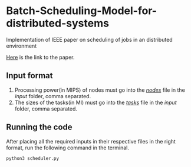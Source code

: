 # Batch-Scheduling-Model-for-distributed-systems
Implementation of IEEE paper on scheduling of jobs in an distributed environment

[Here](https://ieeexplore.ieee.org/document/7913119) is the link to the paper.

## Input format
1) Processing power(in MIPS) of nodes must go into the [_nodes_](input/nodes) file in the _input_ folder, comma separated.
2) The sizes of the tasks(in MI) must go into the [_tasks_](input/tasks) file in the _input_ folder, comma separated. 

## Running the code
After placing all the required inputs in their respective files in the right format, run the following command in the terminal.
```python3
python3 scheduler.py
```
